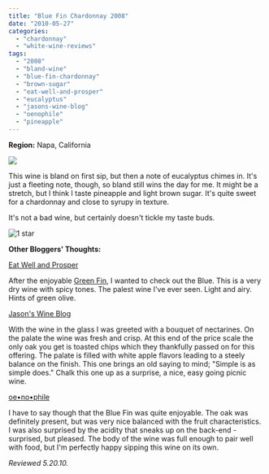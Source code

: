 ```yaml
---
title: "Blue Fin Chardonnay 2008"
date: "2010-05-27"
categories:
  - "chardonnay"
  - "white-wine-reviews"
tags:
  - "2008"
  - "bland-wine"
  - "blue-fin-chardonnay"
  - "brown-sugar"
  - "eat-well-and-prosper"
  - "eucalyptus"
  - "jasons-wine-blog"
  - "oenophile"
  - "pineapple"
---
```


**Region:** Napa, California

![](http://www.rebeccagomezfarrell.com/gourmez/photos/bluefinchard.JPG)

This wine is bland on first sip, but then a note of eucalyptus chimes in. It's just a fleeting note, though, so bland still wins the day for me. It might be a stretch, but I think I taste pineapple and light brown sugar. It's quite sweet for a chardonnay and close to syrupy in texture.

It's not a bad wine, but certainly doesn't tickle my taste buds.




<div class="caption">

![1 star](http://s3.amazonaws.com/thegourmez-wpmedia/2009/04/rating_olive1.gif "rating_olive1")</div>
  **Other Bloggers' Thoughts:**

[Eat Well and Prosper](http://eatwellandprosper.blogspot.com/2010/04/wine-of-week-blue-fin-2008-chardonnay.html)

After the enjoyable [Green Fin](http://eatwellandprosper.blogspot.com/2010/03/wine-of-week-green-fin-2009-table-white.html), I wanted to check out the Blue. This is a very dry wine with spicy tones. The palest wine I've ever seen. Light and airy. Hints of green olive.

[Jason's Wine Blog](http://jasonswineblog.com/2009/06/15/2008-blue-fin-chardonnay/)

With the wine in the glass I was greeted with a bouquet of nectarines. On the palate the wine was fresh and crisp. At this end of the price scale the only oak you get is toasted chips which they thankfully passed on for this offering. The palate is filled with white apple flavors leading to a steely balance on the finish. This one brings an old saying to mind; "Simple is as simple does." Chalk this one up as a surprise, a nice, easy going picnic wine.

[oe•no•phile](http://blog.oe-no-phile.com/2009/05/blue-fin-special-in-aisle-2.html)

I have to say though that the Blue Fin was quite enjoyable. The oak was definitely present, but was very nice balanced with the fruit characteristics. I was also surprised by the acidity that sneaks up on the back-end - surprised, but pleased. The body of the wine was full enough to pair well with food, but I'm perfectly happy sipping this wine on its own.

_Reviewed 5.20.10._
